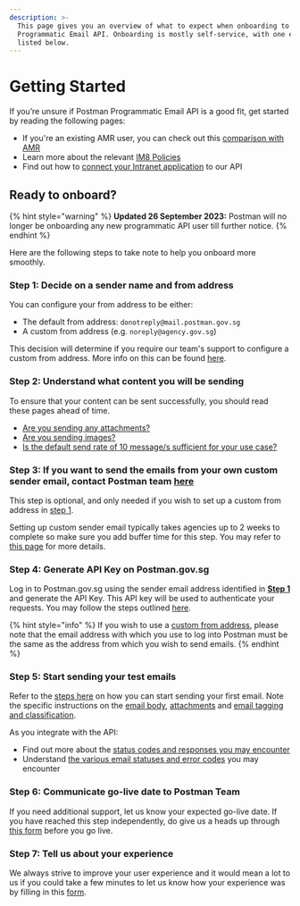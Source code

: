 ```yaml
---
description: >-
  This page gives you an overview of what to expect when onboarding to Postman
  Programmatic Email API. Onboarding is mostly self-service, with one exception
  listed below.
---
```


# Getting Started

If you’re unsure if Postman Programmatic Email API is a good fit, get started by reading the following pages:

* If you're an existing AMR user, you can check out this [comparison with AMR](comparison-with-amr.md)
* Learn more about the relevant [IM8 Policies](../overview/im8-policies.md)
* Find out how to [connect your Intranet application](../overview/connecting-your-intranet-application.md) to our API

## Ready to onboard?

{% hint style="warning" %}
**Updated 26 September 2023:** Postman will no longer be onboarding any new programmatic API user till further notice.
{% endhint %}

Here are the following steps to take note to help you onboard more smoothly.

### **Step 1: Decide on a sender name and from address**

You can configure your from address to be either:

* The default from address: `donotreply@mail.postman.gov.sg`
* A custom from address (e.g. `noreply@agency.gov.sg`)

This decision will determine if you require our team's support to configure a custom from address. More info on this can be found [here](custom-from-address.md).

### **Step 2: Understand what content you will be sending**

To ensure that your content can be sent successfully, you should read these pages ahead of time.

* [Are you sending any attachments?](send-email-api/attachments.md)
* [Are you sending images?](send-email-api/email-body/embedding-images/)
* [Is the default send rate of 10 message/s sufficient for your use case?](send-email-api/rate-limit.md)

### **Step 3: If you want to send the emails from your own custom sender email, contact Postman team** [**here**](https://go.gov.sg/postmanp-api-wogict)

This step is optional, and only needed if you wish to set up a custom from address in [step 1](getting-started.md#step-1-decide-on-a-sender-name-and-from-email-address).

Setting up custom sender email typically takes agencies up to 2 weeks to complete so make sure you add buffer time for this step. You may refer to [this page](custom-from-address.md) for more details.

### Step 4: Generate API Key on Postman.gov.sg

Log in to Postman.gov.sg using the sender email address identified in [**Step 1**](getting-started.md#step-1-decide-on-a-sender-name-and-from-email-address) and generate the API Key. This API key will be used to authenticate your requests. You may follow the steps outlined [here](../api-key-management/generate-your-api-key.md).

{% hint style="info" %}
If you wish to use a [custom from address](custom-from-address.md), please note that the email address with which you use to log into Postman must be the same as the address from which you wish to send emails.
{% endhint %}

### **Step 5: Start sending your test emails**

Refer to the [steps here](send-email-api/) on how you can start sending your first email. Note the specific instructions on the [email body](send-email-api/email-body/), [attachments](send-email-api/attachments.md) and [email tagging and classification](send-email-api/email-tagging-and-classification.md).

As you integrate with the API:

* Find out more about the [status codes and responses you may encounter](../overview/api-response-formats.md)
* Understand [the various email statuses and error codes](tracking-email-status.md) you may encounter

### **Step 6: Communicate go-live date to Postman Team**

If you need additional support, let us know your expected go-live date. If you have reached this step independently, do give us a heads up through [this form](https://go.gov.sg/postmanp-api-wogict) before you go live.

### **Step 7: Tell us about your experience**

We always strive to improve your user experience and it would mean a lot to us if you could take a few minutes to let us know how your experience was by filling in this [form](https://go.gov.sg/postman-api-feedback).
